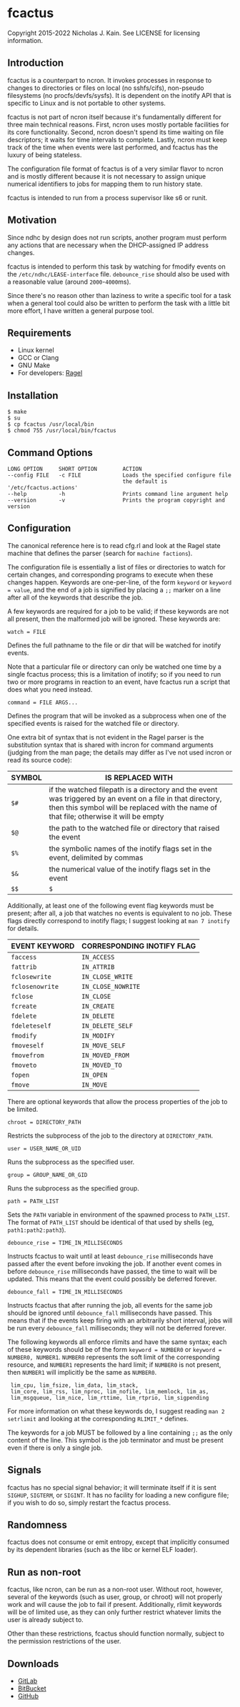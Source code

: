 # fcactus
Copyright 2015-2022 Nicholas J. Kain.
See LICENSE for licensing information.

## Introduction

fcactus is a counterpart to ncron.  It invokes processes in response to
changes to directories or files on local (no sshfs/cifs), non-pseudo
filesystems (no procfs/devfs/sysfs).  It is dependent on the inotify
API that is specific to Linux and is not portable to other systems.

fcactus is not part of ncron itself because it's fundamentally different
for three main technical reasons.  First, ncron uses mostly portable
facilities for its core functionality.  Second, ncron doesn't spend its
time waiting on file descriptors; it waits for time intervals to complete.
Lastly, ncron must keep track of the time when events were last performed,
and fcactus has the luxury of being stateless.

The configuration file format of fcactus is of a very similar flavor to
ncron and is mostly different because it is not necessary to assign unique
numerical identifiers to jobs for mapping them to run history state.

fcactus is intended to run from a process supervisor like s6 or runit.

## Motivation

Since ndhc by design does not run scripts, another program must perform
any actions that are necessary when the DHCP-assigned IP address changes.

fcactus is intended to perform this task by watching for fmodify events
on the `/etc/ndhc/LEASE-interface` file.  `debounce_rise` should also be
used with a reasonable value (around `2000`-`4000`ms).

Since there's no reason other than laziness to write a specific tool
for a task when a general tool could also be written to perform the task
with a little bit more effort, I have written a general purpose tool.

## Requirements

* Linux kernel
* GCC or Clang
* GNU Make
* For developers: [Ragel](https://www.colm.net/open-source/ragel)

## Installation

```
$ make
$ su
$ cp fcactus /usr/local/bin
$ chmod 755 /usr/local/bin/fcactus
```

## Command Options
```
LONG OPTION     SHORT OPTION        ACTION
--config FILE   -c FILE             Loads the specified configure file
                                    the default is '/etc/fcactus.actions'
--help          -h                  Prints command line argument help
--version       -v                  Prints the program copyright and version
```

## Configuration

The canonical reference here is to read cfg.rl and look at the Ragel
state machine that defines the parser (search for `machine factions`).

The configuration file is essentially a list of files or directories to
watch for certain changes, and corresponding programs to execute when
these changes happen.  Keywords are one-per-line, of the form `keyword`
or `keyword = value`, and the end of a job is signified by placing a
`;;` marker on a line after all of the keywords that describe the job.

A few keywords are required for a job to be valid; if these keywords are
not all present, then the malformed job will be ignored.  These keywords
are:

`watch = FILE`

Defines the full pathname to the file or dir that will be watched for
inotify events.

Note that a particular file or directory can only be watched one time
by a single fcactus process; this is a limitation of inotify; so if you
need to run two or more programs in reaction to an event, have fcactus
run a script that does what you need instead.

`command = FILE ARGS...`

Defines the program that will be invoked as a subprocess when one of
the specified events is raised for the watched file or directory.

One extra bit of syntax that is not evident in the Ragel parser is the
substitution syntax that is shared with incron for command arguments
(judging from the man page; the details may differ as I've not used
incron or read its source code):

|  SYMBOL         |  IS REPLACED WITH
|-----------------|----------------------------------------------------------
|  `$#`           | if the watched filepath is a directory and the event was triggered by an event on a file in that directory, then this symbol will be replaced with the name of that file; otherwise it will be empty
|  `$@`           | the path to the watched file or directory that raised the event
|  `$%`           | the symbolic names of the inotify flags set in the event, delimited by commas
|  `$&`           | the numerical value of the inotify flags set in the event
|  `$$`           | `$`

Additionally, at least one of the following event flag keywords must be
present; after all, a job that watches no events is equivalent to no job.
These flags directly correspond to inotify flags; I suggest looking at
`man 7 inotify` for details.

|  EVENT KEYWORD   | CORRESPONDING INOTIFY FLAG
|------------------|---------------------------
|  `faccess`       | `IN_ACCESS`
|  `fattrib`       | `IN_ATTRIB`
|  `fclosewrite`   | `IN_CLOSE_WRITE`
|  `fclosenowrite` | `IN_CLOSE_NOWRITE`
|  `fclose`        | `IN_CLOSE`
|  `fcreate`       | `IN_CREATE`
|  `fdelete`       | `IN_DELETE`
|  `fdeleteself`   | `IN_DELETE_SELF`
|  `fmodify`       | `IN_MODIFY`
|  `fmoveself`     | `IN_MOVE_SELF`
|  `fmovefrom`     | `IN_MOVED_FROM`
|  `fmoveto`       | `IN_MOVED_TO`
|  `fopen`         | `IN_OPEN`
|  `fmove`         | `IN_MOVE`

There are optional keywords that allow the process properties of the
job to be limited.

`chroot = DIRECTORY_PATH`

Restricts the subprocess of the job to the directory at `DIRECTORY_PATH`.

`user = USER_NAME_OR_UID`

Runs the subprocess as the specified user.

`group = GROUP_NAME_OR_GID`

Runs the subprocess as the specified group.

`path = PATH_LIST`

Sets the `PATH` variable in environment of the spawned process to
`PATH_LIST`.  The format of `PATH_LIST` should be identical of that used
by shells (eg, `path1:path2:path3`).

`debounce_rise = TIME_IN_MILLISECONDS`

Instructs fcactus to wait until at least `debounce_rise` milliseconds have
passed after the event before invoking the job.  If another event comes
in before `debounce_rise` milliseconds have passed, the time to wait will
be updated.  This means that the event could possibly be deferred forever.

`debounce_fall = TIME_IN_MILLISECONDS`

Instructs fcactus that after running the job, all events for the same
job should be ignored until `debounce_fall` milliseconds have passed.
This means that if the events keep firing with an arbitrarily short
interval, jobs will be run every `debounce_fall` milliseconds; they will
not be deferred forever.

The following keywords all enforce rlimits and have the same syntax;
each of these keywords should be of the form `keyword = NUMBER0` or
`keyword = NUMBER0, NUMBER1`.  `NUMBER0` represents the soft limit of
the corresponding resource, and `NUMBER1` represents the hard limit; if
`NUMBER0` is not present, then `NUMBER1` will implicitly be the same as
`NUMBER0`.

```
 lim_cpu, lim_fsize, lim_data, lim_stack,
 lim_core, lim_rss, lim_nproc, lim_nofile, lim_memlock, lim_as,
 lim_msgqueue, lim_nice, lim_rttime, lim_rtprio, lim_sigpending
```
For more information on what these keywords do, I suggest reading `man
2 setrlimit` and looking at the corresponding `RLIMIT_*` defines.

The keywords for a job MUST be followed by a line containing `;;` as
the only content of the line.  This symbol is the job terminator and
must be present even if there is only a single job.

## Signals

fcactus has no special signal behavior; it will terminate itself
if it is sent `SIGHUP`, `SIGTERM`, or `SIGINT`.  It has no facility
for loading a new configure file; if you wish to do so, simply
restart the fcactus process.

## Randomness

fcactus does not consume or emit entropy, except that implicitly consumed by
its dependent libraries (such as the libc or kernel ELF loader).

## Run as non-root

fcactus, like ncron, can be run as a non-root user.  Without root, however,
several of the keywords (such as user, group, or chroot) will not properly
work and will cause the job to fail if present.  Additionally, rlimit
keywords will be of limited use, as they can only further restrict whatever
limits the user is already subject to.

Other than these restrictions, fcactus should function normally, subject
to the permission restrictions of the user.

## Downloads

* [GitLab](https://gitlab.com/niklata/fcactus)
* [BitBucket](https://bitbucket.com/niklata/fcactus)
* [GitHub](https://github.com/niklata/fcactus)

